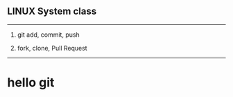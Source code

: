 ## LINUX System class
--------
1. git add, commit, push

2. fork, clone, Pull Request
------------------------------
# hello git
